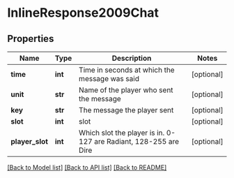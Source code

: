 # InlineResponse2009Chat

## Properties
Name | Type | Description | Notes
------------ | ------------- | ------------- | -------------
**time** | **int** | Time in seconds at which the message was said | [optional] 
**unit** | **str** | Name of the player who sent the message | [optional] 
**key** | **str** | The message the player sent | [optional] 
**slot** | **int** | slot | [optional] 
**player_slot** | **int** | Which slot the player is in. 0-127 are Radiant, 128-255 are Dire | [optional] 

[[Back to Model list]](../README.md#documentation-for-models) [[Back to API list]](../README.md#documentation-for-api-endpoints) [[Back to README]](../README.md)


